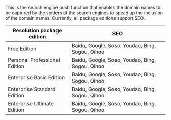 This is the search engine push function that enables the domain names to be captured by the spiders of the search engines to speed up the inclusion of the domain names. Currently, all package editions support SEO.

| Resolution package edition | SEO |
|---|---|
| Free Edition | Baidu, Google, Soso, Youdao, Bing, Sogou, Qihoo |
| Personal Professional Edition | Baidu, Google, Soso, Youdao, Bing, Sogou, Qihoo |
| Enterprise Basic Edition | Baidu, Google, Soso, Youdao, Bing, Sogou, Qihoo |
| Enterprise Standard Edition | Baidu, Google, Soso, Youdao, Bing, Sogou, Qihoo |
| Enterprise Ultimate Edition | Baidu, Google, Soso, Youdao, Bing, Sogou, Qihoo |
